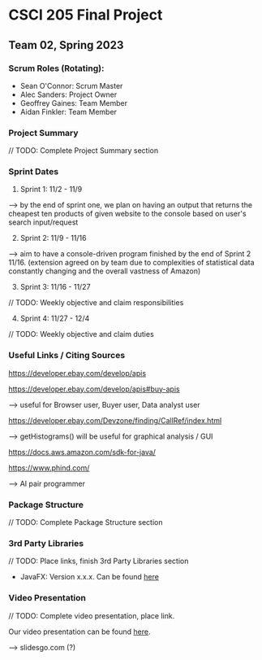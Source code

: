 # CSCI 205 Final Project
## Team 02, Spring 2023
### Scrum Roles (Rotating):
- Sean O'Connor: Scrum Master
- Alec Sanders: Project Owner
- Geoffrey Gaines: Team Member
- Aidan Finkler: Team Member
### Project Summary
// TODO: Complete Project Summary section
### Sprint Dates
1. Sprint 1: 11/2 - 11/9

--> by the end of sprint one, we plan on having an output that returns the cheapest ten products of given website to the console based on user's search input/request


2. Sprint 2: 11/9 - 11/16

--> aim to have a console-driven program finished by the end of Sprint 2 11/16. (extension agreed on by team due to complexities of statistical data constantly changing and the overall vastness of Amazon) 

3. Sprint 3: 11/16 - 11/27

// TODO: Weekly objective and claim responsibilities

4. Sprint 4: 11/27 - 12/4

// TODO: Weekly objective and claim duties


### Useful Links / Citing Sources

https://developer.ebay.com/develop/apis

https://developer.ebay.com/develop/apis#buy-apis

--> useful for Browser user, Buyer user, Data analyst user

https://developer.ebay.com/Devzone/finding/CallRef/index.html

--> getHistograms() will be useful for graphical analysis / GUI

https://docs.aws.amazon.com/sdk-for-java/

https://www.phind.com/

--> AI pair programmer


### Package Structure
// TODO: Complete Package Structure section
### 3rd Party Libraries
// TODO: Place links, finish 3rd Party Libraries section
- JavaFX: Version x.x.x. Can be found [here](https://oracle.com)
### Video Presentation
// TODO: Complete video presentation, place link.

Our video presentation can be found [here](https://drive.google.com).

--> slidesgo.com (?)
